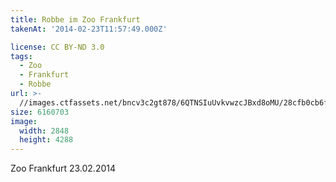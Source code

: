 ```yaml
---
title: Robbe im Zoo Frankfurt
takenAt: '2014-02-23T11:57:49.000Z'

license: CC BY-ND 3.0
tags:
  - Zoo
  - Frankfurt
  - Robbe
url: >-
  //images.ctfassets.net/bncv3c2gt878/6QTNSIuUvkvwzcJBxd8oMU/28cfb0cb6f360ad497daa1b4b4db71c5/robbe-im-zoo-frankfurt_12730089644_o
size: 6160703
image:
  width: 2848
  height: 4288
---
```


Zoo Frankfurt 23.02.2014
